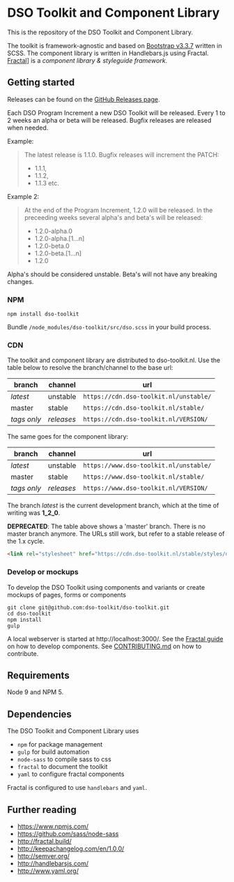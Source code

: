 # DSO Toolkit and Component Library
This is the repository of the DSO Toolkit and Component Library. 

The toolkit is framework-agnostic and based on [Bootstrap v3.3.7](https://getbootstrap.com/docs/3.3) written in SCSS. The component library is written in Handlebars.js using Fractal. [Fractal](https://fractal.build)] is a _component library & styleguide framework_.

## Getting started
Releases can be found on the [GitHub Releases page](https://github.com/dso-toolkit/dso-toolkit/releases).

Each DSO Program Increment a new DSO Toolkit will be released. Every 1 to 2 weeks an alpha or beta will be released. Bugfix releases are released when needed.

Example:
>The latest release is 1.1.0. Bugfix releases will increment the PATCH:
> * 1.1.1, 
> * 1.1.2, 
> * 1.1.3 etc.

Example 2:
>At the end of the Program Increment, 1.2.0 will be released. In the preceeding weeks several alpha's and beta's will be released:
> * 1.2.0-alpha.0
> * 1.2.0-alpha.[1...n]
> * 1.2.0-beta.0
> * 1.2.0-beta.[1...n]
> * 1.2.0

Alpha's should be considered unstable. Beta's will not have any breaking changes.

### NPM
```
npm install dso-toolkit
```

Bundle `/node_modules/dso-toolkit/src/dso.scss` in your build process.

### CDN
The toolkit and component library are distributed to dso-toolkit.nl. Use the table below to resolve the branch/channel to the base url:

| branch      | channel    | url                                    |
|-------------|------------|----------------------------------------|
| *latest*    | unstable   | `https://cdn.dso-toolkit.nl/unstable/` |
| master      | stable     | `https://cdn.dso-toolkit.nl/stable/`   |
| *tags only* | *releases* | `https://cdn.dso-toolkit.nl/VERSION/`  |

The same goes for the component library:

| branch      | channel    | url                                    |
|-------------|------------|----------------------------------------|
| *latest*    | unstable   | `https://www.dso-toolkit.nl/unstable/` |
| master      | stable     | `https://www.dso-toolkit.nl/stable/`   |
| *tags only* | *releases* | `https://www.dso-toolkit.nl/VERSION/`  |

The branch *latest* is the current development branch, which at the time of writing was **1_2_0**.

**DEPRECATED**: The table above shows a 'master' branch. There is no master branch anymore. The URLs still work, but refer to a stable release of the 1.x cycle.

```html
<link rel="stylesheet" href="https://cdn.dso-toolkit.nl/stable/styles/dso.css" />
```

### Develop or mockups
To develop the DSO Toolkit using components and variants or create mockups of pages, forms or components
```
git clone git@github.com:dso-toolkit/dso-toolkit.git
cd dso-toolkit
npm install
gulp
```

A local webserver is started at http://localhost:3000/. See the [Fractal guide](https://fractal.build/) on how to develop components. See [CONTRIBUTING.md](CONTRIBUTING.md) on how to contribute.

## Requirements
Node 9 and NPM 5.

## Dependencies
The DSO Toolkit and Component Library uses
* `npm` for package management
* `gulp` for build automation
* `node-sass` to compile sass to css
* `fractal` to document the toolkit
* `yaml` to configure fractal components

Fractal is configured to use `handlebars` and `yaml`.

## Further reading
* https://www.npmjs.com/
* https://github.com/sass/node-sass
* http://fractal.build/
* http://keepachangelog.com/en/1.0.0/
* http://semver.org/
* http://handlebarsjs.com/
* http://www.yaml.org/
